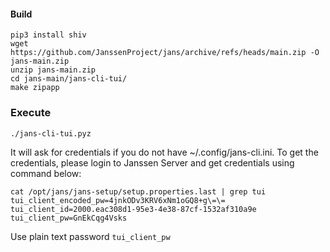 #### Build
```
pip3 install shiv
wget https://github.com/JanssenProject/jans/archive/refs/heads/main.zip -O jans-main.zip
unzip jans-main.zip
cd jans-main/jans-cli-tui/
make zipapp
```

### Execute

```
./jans-cli-tui.pyz
```

It will ask for credentials if you do not have ~/.config/jans-cli.ini. To get the credentials, please login to Janssen Server and get credentials using command below:
```
cat /opt/jans/jans-setup/setup.properties.last | grep tui
tui_client_encoded_pw=4jnkODv3KRV6xNm1oGQ8+g\=\=
tui_client_id=2000.eac308d1-95e3-4e38-87cf-1532af310a9e
tui_client_pw=GnEkCqg4Vsks
```
Use plain text password `tui_client_pw`
